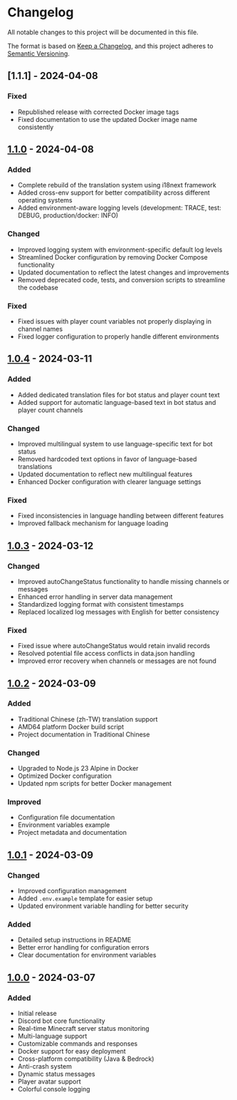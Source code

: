 # Changelog

All notable changes to this project will be documented in this file.

The format is based on [Keep a Changelog](https://keepachangelog.com/en/1.1.0/),
and this project adheres to [Semantic Versioning](https://semver.org/spec/v2.0.0.html).

## [1.1.1] - 2024-04-08

### Fixed
- Republished release with corrected Docker image tags
- Fixed documentation to use the updated Docker image name consistently

## [1.1.0] - 2024-04-08

### Added
- Complete rebuild of the translation system using i18next framework
- Added cross-env support for better compatibility across different operating systems
- Added environment-aware logging levels (development: TRACE, test: DEBUG, production/docker: INFO)

### Changed
- Improved logging system with environment-specific default log levels
- Streamlined Docker configuration by removing Docker Compose functionality
- Updated documentation to reflect the latest changes and improvements
- Removed deprecated code, tests, and conversion scripts to streamline the codebase

### Fixed
- Fixed issues with player count variables not properly displaying in channel names
- Fixed logger configuration to properly handle different environments

## [1.0.4] - 2024-03-11

### Added
- Added dedicated translation files for bot status and player count text
- Added support for automatic language-based text in bot status and player count channels

### Changed
- Improved multilingual system to use language-specific text for bot status
- Removed hardcoded text options in favor of language-based translations
- Updated documentation to reflect new multilingual features
- Enhanced Docker configuration with clearer language settings

### Fixed
- Fixed inconsistencies in language handling between different features
- Improved fallback mechanism for language loading

## [1.0.3] - 2024-03-12

### Changed
- Improved autoChangeStatus functionality to handle missing channels or messages
- Enhanced error handling in server data management
- Standardized logging format with consistent timestamps
- Replaced localized log messages with English for better consistency

### Fixed
- Fixed issue where autoChangeStatus would retain invalid records
- Resolved potential file access conflicts in data.json handling
- Improved error recovery when channels or messages are not found

## [1.0.2] - 2024-03-09

### Added
- Traditional Chinese (zh-TW) translation support
- AMD64 platform Docker build script
- Project documentation in Traditional Chinese

### Changed
- Upgraded to Node.js 23 Alpine in Docker
- Optimized Docker configuration
- Updated npm scripts for better Docker management

### Improved
- Configuration file documentation
- Environment variables example
- Project metadata and documentation

## [1.0.1] - 2024-03-09

### Changed
- Improved configuration management
- Added `.env.example` template for easier setup
- Updated environment variable handling for better security

### Added
- Detailed setup instructions in README
- Better error handling for configuration errors
- Clear documentation for environment variables

## [1.0.0] - 2024-03-07

### Added
- Initial release
- Discord bot core functionality
- Real-time Minecraft server status monitoring
- Multi-language support
- Customizable commands and responses
- Docker support for easy deployment
- Cross-platform compatibility (Java & Bedrock)
- Anti-crash system
- Dynamic status messages
- Player avatar support
- Colorful console logging

[1.0.4]: https://github.com/crazycat836/minecraft-discord-bot/releases/tag/v1.0.4
[1.0.3]: https://github.com/crazycat836/minecraft-discord-bot/releases/tag/v1.0.3
[1.0.2]: https://github.com/crazycat836/minecraft-discord-bot/releases/tag/v1.0.2
[1.0.1]: https://github.com/crazycat836/minecraft-discord-bot/releases/tag/v1.0.1
[1.0.0]: https://github.com/crazycat836/minecraft-discord-bot/releases/tag/v1.0.0

[1.1.0]: https://github.com/crazycat836/minecraft-discord-bot/releases/tag/v1.1.0 